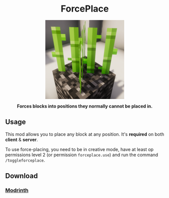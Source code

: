 <h1 align="center">ForcePlace</h1>

<p align="center"><img src="./src/main/resources/assets/forceplace/icon.png" width=250 align="center"></p>
<p align="center" style="font-weight:bold;">Forces blocks into positions they normally cannot be placed in.</p>

## Usage

This mod allows you to place any block at any position.
It's **required** on both **client** & **server**.

To use force-placing, you need to be in creative mode, have at least op permissions level 2 (or permission `forceplace.use`) and run the command `/toggleforceplace`.

## Download

### [Modrinth](https://modrinth.com/project/forceplace)